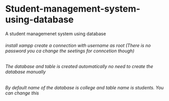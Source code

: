 # Student-management-system-using-database
A student managemenet system using database
###### install xampp create a connection with username as root (There is no password you ca change the seetings for conncetion though)
###### The database and table is created automatically no need to create the database manually
###### By default name of the database is college and table name is students. You can change this  

